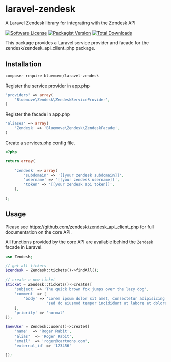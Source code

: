 # laravel-zendesk

A Laravel Zendesk library for integrating with the Zendesk API

[![Software License](https://img.shields.io/badge/license-MIT-brightgreen.svg?style=flat-square)](LICENSE)
[![Packagist Version](https://img.shields.io/packagist/v/bluemove/laravel-zendesk.svg?style=flat-square)](https://packagist.org/packages/bluemove/laravel-zendesk)
[![Total Downloads](https://img.shields.io/packagist/dt/bluemove/laravel-zendesk.svg?style=flat-square)](https://packagist.org/packages/bluemove/laravel-zendesk)

This package provides a Laravel service provider and facade for the zendesk/zendesk_api_client_php package.

## Installation

```bash
composer require bluemove/laravel-zendesk
```

Register the service provider in app.php
```php
'providers' => array(
    'Bluemove\Zendesk\ZendeskServiceProvider',
)
```

Register the facade in app.php
```php
'aliases' => array(
    'Zendesk' => 'Bluemove\Zendesk\ZendeskFacade',
)
```

Create a services.php config file.
```php
<?php

return array(

    'zendesk' => array(
        'subdomain' => '[[your zendesk subdomain]]',
        'username' => '[[your zendesk username]]',
        'token' => '[[your zendesk api token]]',
    ),

);
```

## Usage

Please see https://github.com/zendesk/zendesk_api_client_php for full documentation on the core API.

All functions provided by the core API are available behind the `Zendesk` facade in Laravel.

```php
use Zendesk;

// get all tickets
$zendesk = Zendesk::tickets()->findAll();

// create a new ticket
$ticket = Zendesk::tickets()->create([
    'subject' => 'The quick brown fox jumps over the lazy dog',
    'comment' => [
        'body' => 'Lorem ipsum dolor sit amet, consectetur adipisicing elit, ' .
                  'sed do eiusmod tempor incididunt ut labore et dolore magna aliqua.'
    ],
    'priority' => 'normal'
]);

$newUser = Zendesk::users()->create([
    'name'  => 'Roger Rabit',
    'alias'  => 'Roger Rabit',
    'email'  => 'roger@cartoons.com',
    'external_id' => '123456'
   
]);

```




